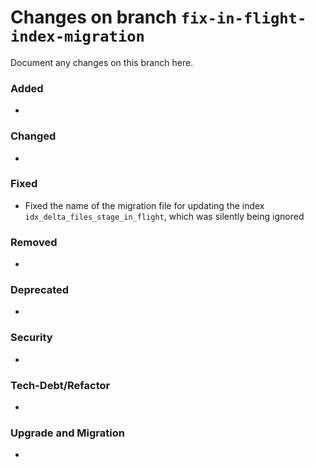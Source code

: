 # Changes on branch `fix-in-flight-index-migration`
Document any changes on this branch here.
### Added
- 

### Changed
- 

### Fixed
- Fixed the name of the migration file for updating the index `idx_delta_files_stage_in_flight`, which was silently being ignored

### Removed
- 

### Deprecated
- 

### Security
- 

### Tech-Debt/Refactor
- 

### Upgrade and Migration
- 
